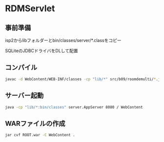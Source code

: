 # RDMServlet

## 事前準備
isp2からlibフォルダーとbin/classes/server/*.classをコピー

SQLiteのJDBCドライバをDLして配置


## コンパイル
```bash
javac -d WebContent/WEB-INF/classes -cp "lib/*" src/b09/roomdemulti/*.java
```

## サーバー起動
```bash
java -cp "lib/*:bin/classes" server.AppServer 8080 / WebContent
```

## WARファイルの作成
```bash
jar cvf ROOT.war -C WebContent .
```
